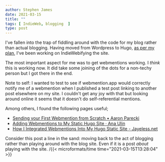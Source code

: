 ```yaml
---
author: Stephen James
date: 2021-03-15
title: ""
tags: [ IndieWeb, blogging  ]
type: post
---
```

I've fallen into the trap of fiddling around with the code for my blog rather than actual blogging. Having moved from Wordpress to Hugo, [as per my plan](https://www.strandlines.blog/2021/02/18/2021_02_18_1335_blog_workflow/),  I've been working on IndieWebifying the site. 

The most important aspect for me was to get webmentions working. I *think* this is working now. It did take some joining of the dots for a non-techy person but I got there in the end. 

Note to self: I wanted to test to see if webmention.app would correctly notify me of a webmention when I published a test post linking to another post elsewhere on my site. I couldn't get any joy with that but looking around online it seems that it doesn't do self-referential mentions. 

Among others, I found the following pages useful;  
- [Sending your First Webmention from Scratch • Aaron Parecki](https://aaronparecki.com/2018/06/30/11/your-first-webmention)  
- [Adding Webmentions to My Static Hugo Site · Ana Ulin](https://anaulin.org/blog/adding-webmentions/)  
- [How I Integrated Webmentions Into My Hugo Static Site - Jayeless.net](https://www.jayeless.net/2021/02/integrating-webmentions-into-hugo.html)  

Consider this post a line in the sand: moving back to the act of blogging rather than playing around with the blog site. Even if it is a post *about* playing with the site. 
     /{{< microformats/time time="2021-03-15T13:28:04" >}}
	